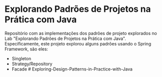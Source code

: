 # Explorando Padrões de Projetos na Prática com Java

Repositório com as implementações dos padrões de projeto explorados no Lab "Explorando Padrões de Projetos na Prática com Java". Especificamente, este projeto explorou alguns padrões usando o Spring Framework, são eles:
- Singleton
- Strategy/Repository
- Facade
#   E x p l o r i n g - D e s i g n - P a t t e r n s - i n - P r a c t i c e - w i t h - J a v a  
 